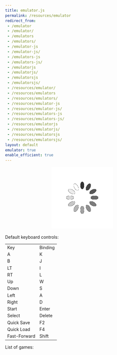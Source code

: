 ```yaml
---
title: emulator.js
permalink: /resources/emulator
redirect_from: 
 - /emulator
 - /emulator/
 - /emulators
 - /emulators/
 - /emulator-js
 - /emulator-js/
 - /emulators-js
 - /emulators-js/
 - /emulatorjs
 - /emulatorjs/
 - /emulatorsjs
 - /emulatorsjs/
 - /resources/emulator/
 - /resources/emulators
 - /resources/emulators/
 - /resources/emulator-js
 - /resources/emulator-js/
 - /resources/emulators-js
 - /resources/emulators-js/
 - /resources/emulatorjs
 - /resources/emulatorjs/
 - /resources/emulatorsjs
 - /resources/emulatorsjs/
layout: default
emulator: true
enable_efficient: true
---
```


<div style="max-width:100%; max-height:100%;">
  <div id="game"></div>
  <div id="loading-gif" style="text-align:center;"><img src="https://raw.githubusercontent.com/arialhamed/static/main/images/spinner.gif"></div>
</div>
<br>
<div class="container">
  <div class="row row-cols-lg-2 row-cols-1">
    <div class="col" id="default-info">
      Default keyboard controls:
      <table width="100%">
        <tbody>
          <tr><td>Key</td><td>Binding</td></tr>
          <tr><td>A</td><td>K</td></tr>
          <tr><td>B</td><td>J</td></tr>
          <tr><td>LT</td><td>I</td></tr>
          <tr><td>RT</td><td>L</td></tr>
          <tr><td>Up</td><td>W</td></tr>
          <tr><td>Down</td><td>S</td></tr>
          <tr><td>Left</td><td>A</td></tr>
          <tr><td>Right</td><td>D</td></tr>
          <tr><td>Start</td><td>Enter</td></tr>
          <tr><td>Select</td><td>Delete</td></tr>
          <tr><td>Quick Save</td><td>F2</td></tr>
          <tr><td>Quick Load</td><td>F4</td></tr>
          <tr><td>Fast-Forward</td><td>Shift</td></tr>
        </tbody>
      </table>
    </div>
    <div class="col">
      List of games:
      <ul id="gba-intake">
      </ul>
    </div>
  </div>
</div>
<style>
.ejs_context_menu { /*third-party*/
  display: none !important;
}
</style>
<script>
listGBA();
async function listGBA(){
  // let gbaIntakeText = "";
  const response = await fetch("https://api.github.com/repos/arialhamed/static/contents/games/roms/gba");
  const all = await response.json();
  all.forEach(addToHTML);
  // gId("gba-intake").innerHTML = gbaIntakeText;
  async function addToHTML(romDeets){
    if (romDeets["name"].slice(-4) == ".gba") {
      gId("gba-intake").insertAdjacentHTML("beforeend", "<li><a href=\"/emulator?rom=" + romDeets["name"] + "\">" + romDeets["name"].slice(0, -4) + "</a></li>");
    }
  }
}
// Read URL for EmulatorJS. If there is no rom query loaded, don't load emulator settings
const currentQuery = new URLSearchParams(window.location.search); 
const romName = currentQuery.get("rom");
if (!romName) {
  // This will be loaded in the page first
  gId("default-info").innerHTML = "Select one of the games here to start playing.<br><br>Particles background is paused to optimize gameplay.<br><br>EmulatorJS by <a href=\"https://github.com/EmulatorJS/EmulatorJS\">Ethan O\'Brien</a><br><br>";
  gId("loading-gif").innerHTML = "";
} 
// EmulatorJS
EJS_player = '#game';
EJS_core = romName.slice(-3);
EJS_gameName = romName.slice(0, -4);
EJS_color = '#222';
EJS_startOnLoaded = true; 
EJS_onGameStart = function(e){ gId("loading-gif").innerHTML = ""; };
EJS_Buttons = { playPause: false, restart: true, mute: false, settings: false, fullscreen: true, saveState: false, loadState: false, screenRecord: false, gamepad: true, cheat: false, volume: true, saveSavFiles: false, loadSavFiles: false, quickSave: false, quickLoad: false, screenshot: false, cacheManager: false };
EJS_pathtodata = 'https://cdn.jsdelivr.net/gh/EmulatorJS/EmulatorJS@latest/data/';
EJS_gameUrl = "https://raw.githubusercontent.com/arialhamed/static/main/games/roms/" + romName.slice(-3) + "/" + romName;
if (["nds", "gba"].includes(romName.slice(-3))) {
  EJS_biosUrl = "https://raw.githubusercontent.com/arialhamed/static/main/others/" + romName.slice(-3) + ".zip";
}
EJS_defaultControls = {
  0: {
    0: {'value' : 'j', 'value2' : 'BUTTON_2', 'keycode': '74'}, // B
    // 1: {'value' : '', 'value2' : '', 'keycode': ''}, // Y
    2: {'value' : 'delete', 'value2' : 'SELECT', 'keycode': '46'}, // SELECT
    3: {'value' : 'enter', 'value2' : 'START', 'keycode': '13'}, // START
    4: {'value' : 'w', 'value2' : 'LEFT_STICK_Y:-1', 'keycode': '87'}, // UP
    5: {'value' : 's', 'value2' : 'LEFT_STICK_Y:+1', 'keycode': '83'}, // DOWN
    6: {'value' : 'a', 'value2' : 'LEFT_STICK_X:-1', 'keycode': '65'}, // LEFT
    7: {'value' : 'd', 'value2' : 'LEFT_STICK_X:+1', 'keycode': '68'}, // RIGHT
    8: {'value' : 'k', 'value2' : 'BUTTON_3', 'keycode': '75'}, // A 
    // 9: {'value' : '', 'value2' : '', 'keycode': ''}, // X
    10: {'value' : 'i', 'value2' : 'LEFT_TOP_SHOULDER', 'keycode': '73'}, // L
    11: {'value' : 'l', 'value2' : 'RIGHT_TOP_SHOULDER', 'keycode': '76'}, // R
    24: {'value' : 'f2', 'value2' : '', 'keycode': '113'}, // QUICK SAVE
    25: {'value' : 'f4', 'value2' : '', 'keycode': '115'}, // QUICK LOAD
    27: {'value' : 'shift', 'value2' : '', 'keycode': '16'} // FAST
    // 28: {'value' : 'r', 'value2' : '', 'keycode': '82'} // SLOW
  },
  1: {},
  2: {},
  3: {}
}
</script>

<script src='https://cdn.jsdelivr.net/gh/EmulatorJS/EmulatorJS@latest/data/loader.js'></script>
